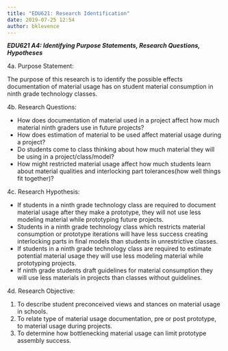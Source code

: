 ```yaml
---
title: "EDU621: Research Identification"
date: 2019-07-25 12:54
author: bklevence
---
```


***EDU621 A4: Identifying Purpose Statements, Research Questions, Hypotheses***

4a. Purpose Statement:

The purpose of this research is to identify the possible effects documentation of material usage has on student material consumption in ninth grade technology classes.

4b. Research Questions:

* How does documentation of material used in a project affect how much material ninth graders use in future projects?
* How does estimation of material to be used affect material usage during a project?
* Do students come to class thinking about how much material they will be using in a project/class/model?
* How might restricted material usage affect how much students learn about material qualities and interlocking part tolerances(how well things fit together)?

4c. Research Hypothesis:

* If students in a ninth grade technology class are required to document material usage after they make a prototype, they will not use less modeling material while prototyping future projects.
* Students in a ninth grade technology class which restricts material consumption or prototype iterations will have less success creating interlocking parts in final models than students in unrestrictive classes.
* If students in a ninth grade technology class are required to estimate potential material usage they will use less modeling material while prototyping projects.
* If ninth grade students draft guidelines for material consumption they will use less materials in projects than classes without guidelines.

4d. Research Objective:

1. To describe student preconceived views and stances on material usage in schools.
2. To relate type of material usage documentation, pre or post prototype, to material usage during projects.
3. To determine how bottlenecking material usage can limit prototype assembly success.
